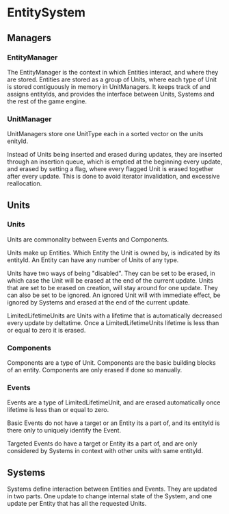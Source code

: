 # EntitySystem
## Managers
### EntityManager
The EntityManager is the context in which Entities interact, and where they are stored.
Entities are stored as a group of Units, where each type of Unit is stored contiguously in memory in UnitManagers.
It keeps track of and assigns entityIds, and provides the interface between Units, Systems and the rest of the game engine.

### UnitManager
UnitManagers store one UnitType each in a sorted vector on the units enityId.

Instead of Units being inserted and erased during updates, they are inserted through an insertion queue, which is emptied
at the beginning every update, and erased by setting a flag, where every flagged Unit is erased together after every update.
This is done to avoid iterator invalidation, and excessive reallocation.

## Units
### Units
Units are commonality between Events and Components.

Units make up Entities. Which Entity the Unit is owned by, is indicated by its entityId. An Entity
can have any number of Units of any type.

Units have two ways of being "disabled". 
They can be set to be erased, in which case the Unit will be
erased at the end of the current update. Units that are set to be erased on creation, will stay around
for one update.
They can also be set to be ignored. An ignored Unit will with immediate effect, be ignored by Systems
and erased at the end of the current update.

LimitedLifetimeUnits are Units with a lifetime that is automatically decreased every update by deltatime.
Once a LimitedLifetimeUnits lifetime is less than or equal to zero it is erased.

### Components
Components are a type of Unit.
Components are the basic building blocks of an entity.
Components are only erased if done so manually.

### Events
Events are a type of LimitedLifetimeUnit, and are erased automatically once lifetime is less 
than or equal to zero.

Basic Events do not have a target or an Entity its a part of, 
and its entityId is there only to uniquely identify the Event.

Targeted Events do have a target or Entity its a part of, and are only considered
by Systems in context with other units with same entityId.

## Systems
Systems define interaction between Entities and Events.
They are updated in two parts. One update to change internal state of the System, and one update per Entity that has all the
requested Units.
